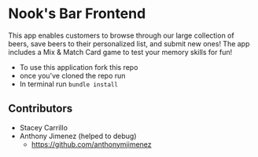 # Nook's Bar Frontend

This app enables customers to browse through our large collection of beers, save beers to their personalized list, and submit new ones! The app includes a Mix & Match Card game to test your memory skills for fun!


- To use this application fork this repo 
- once you've cloned the repo run 
- In terminal run `bundle install`

## Contributors
- Stacey Carrillo 
- Anthony Jimenez (helped to debug) 
  - https://github.com/anthonymjimenez
